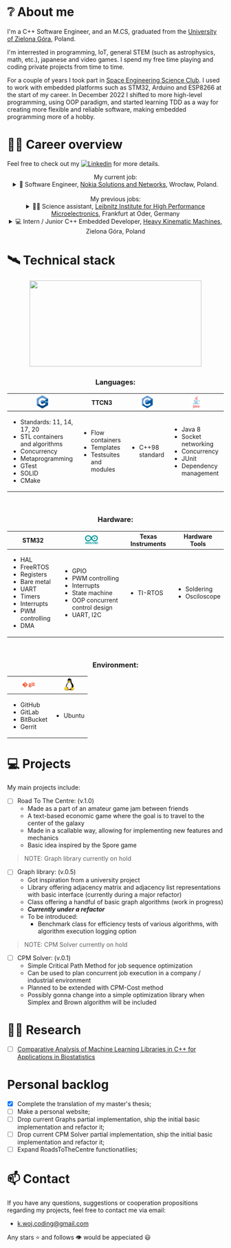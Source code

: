 # ❔ About me

I'm a C++ Software Engineer, and an M.CS, graduated from the [University of Zielona Góra](https://wiea.uz.zgora.pl/), Poland. 

I'm interrested in programming, IoT, general STEM (such as astrophysics, math, etc.), japanese and video games. I spend my free time playing and coding private projects from time to time. 

For a couple of years I took part in [Space Engineering Science Club](https://www.facebook.com/KNIKUZ). I used to work with embedded platforms such as STM32, Arduino and ESP8266 at the start of my career. In December 2022 I shifted to more high-level programming, using OOP paradigm, and started learning TDD as a way for creating more flexible and reliable software, making embedded programming more of a hobby.

# 👨‍💼 Career overview

Feel free to check out my [![Linkedin](https://img.shields.io/badge/-LinkedIn-blue?style=flat&logo=Linkedin&logoColor=white)](https://www.linkedin.com/in/kacper-wojciechowski-knik-uz/) for more details.

<div align="center">My current job:
<details>
<summary>
   📡  Software Engineer, <a href=https://nokiawroclaw.pl/>Nokia Solutions and Networks</a>, Wrocław, Poland.
</summary>
  <div align="center">
    <br>
    <p>Start date: 12-2022</p>
    <p>End date: </p>
  </div>
  <div align="left">
    <p>My responsibilities:</p>
    <samp>
      <ul align="left">
        <li><p>Developing new functionalities within the 5G RAN Control Plane layer;</p></li> 
        <li><p>Creating unit test regression using Google Test framework</p></li>
        <li><p>Creating for component level testing using TTCN3 language;</p></li>
        <li><p>Creating acceptance criteria in form of UML sequence diagrams for component level testing based on extensive specification of the system;</p></li>
        <li><p>Partaking in preparing technical specification for new features;</p></li>
        <li><p>Upholding code quality as a designated level reviewer in a 2-step C++ code review process.</p></li> 
      </ul>
    </samp>
  </div>
</details>
</div>

<br>
<div align="center">
My previous jobs:
<details>
  <summary>
    🧑‍🔬 Science assistant, <a href=https://www.ihp-microelectronics.com/>Leibnitz Institute for High Performance Microelectronics</a>, Frankfurt at Oder, Germany
  </summary>
  <br>
  <div align="center">
    <p>Start date: 10-2021</p>
    <p>End date: 2-2022 </p>
  <div align="left">
    My responsibilities:
    <ul>
      <li>Analysis of technical documentation of the TI-RTOS middleware and accompanying Hardware Abstraction Layer (HAL);</li>
      <li>Preparing technical know-how documents on using the middleware and HAL.</li>
    </ul>
  </div>
</details>

<details>
  <summary>
    💻 Intern / Junior C++ Embedded Developer, <a href=https://soloworkout.com/en/>Heavy Kinematic Machines</a>, Zielona Góra, Poland
  </summary>
  <br>
  <div align="center">
    <p>Start date: 7-2021</p>
    <p>End date: 8-2021</p>
  </div>
  <div align="left">
    My responsibilities:
    <ul>
      <li>Developing solutions for STM32 microcontrolers of L4xx and L0xx families;</li>
      <li>Manual testing of SOLO system functionalities</li>
    </ul>
  </div>
</details>
</div>

# 🛰️ Technical stack


<p align="center">
  <img width="400" height="200" src="https://github-readme-stats.vercel.app/api/top-langs/?username=KacperWojciechowski&size_weight=0.0005&count_weight=0.3&layout=compact&theme=vision-friendly-dark">
</p>


<div align="center">
   
### Languages:
   
| <img src="https://github.com/devicons/devicon/blob/master/icons/cplusplus/cplusplus-original.svg" title="C++"  alt="C++" width="30" height="30"/> | TTCN3 | <img src="https://github.com/devicons/devicon/blob/master/icons/c/c-original.svg" title="C"  alt="C" width="30" height="30"/> | <img src="https://github.com/devicons/devicon/blob/master/icons/java/java-original-wordmark.svg" title="Java" alt="Java" width="30" height="30">
|-----|-----|-----|-----|
| <div align="left"><ul><li>Standards: 11, 14, 17, 20</li><li>STL containers and algorithms</li><li>Concurrency</li><li>Metaprogramming</li><li>GTest</li><li>SOLID</li><li>CMake</li></ul></div> | <div align="left"><ul><li>Flow containers</li><li>Templates</li><li>Testsuites and modules</li></ul></div> | <div align="left"><ul><li>C++98 standard</li></ul></div> | <div align="left"><ul><li>Java 8</li><li>Socket networking</li><li>Concurrency</li><li>JUnit</li><li>Dependency management</li></ul></div> |
<br>

### Hardware:

| STM32 | <img src="https://github.com/devicons/devicon/blob/master/icons/arduino/arduino-original-wordmark.svg" title="Arduino" alt="Arduino" width="30" height="30"/> | Texas Instruments | Hardware Tools |
|-----|-----|-----|-----|
| <div align="left"><ul><li>HAL</li><li>FreeRTOS</li><li>Registers</li><li>Bare metal</li><li>UART</li><li>Timers</li><li>Interrupts</li><li>PWM controlling</li><li>DMA</li></ul></div>| <div align="left"><ul><li>GPIO</li><li>PWM controlling</li><li>Interrupts</li><li>State machine</li><li>OOP concurrent control design</li><li>UART, I2C</li></ul></div> | <div align="left"><ul><li>TI-RTOS</li></ul></div> | <div align="left"><ul><li>Soldering</li><li>Osciloscope</li></ul></div>
<br>

### Environment:

| <img src="https://github.com/devicons/devicon/blob/master/icons/git/git-plain-wordmark.svg" title="Git"  alt="Git" width="30" height="30"/> | <img src="https://github.com/devicons/devicon/blob/master/icons/linux/linux-original.svg" title="Linux"  alt="Linux" width="30" height="30"/> |
|-----|-----|
| <div align="left"><ul><li>GitHub</li><li>GitLab</li><li>BitBucket</li><li>Gerrit</li></ul></div> | <div align="left"><ul><li>Ubuntu</li></ul></div> |
</div>

# 💻 Projects

My main projects include:

- [ ] Road To The Centre: (v.1.0)
  - Made as a part of an amateur game jam between friends
  - A text-based economic game where the goal is to travel to the center of the galaxy
  - Made in a scallable way, allowing for implementing new features and mechanics
  - Basic idea inspired by the Spore game

> NOTE: Graph library currently on hold 
- [ ] Graph library: (v.0.5) 
  - Got inspiration from a university project
  - Library offering adjacency matrix and adjacency list representations with basic interface (currently during a major refactor)
  - Class offering a handful of basic graph algorithms (work in progress)
  - ***Currently under a refactor***
  - To be introduced:
    - Benchmark class for efficiency tests of various algorithms, with algorithm execution logging option

> NOTE: CPM Solver currently on hold
- [ ] CPM Solver: (v.0.1)
  - Simple Critical Path Method for job sequence optimization
  - Can be used to plan concurrent job execution in a company / industrial environment
  - Planned to be extended with CPM-Cost method
  - Possibly gonna change into a simple optimization library when Simplex and Brown algorithm will be included

# 🧑‍🔬 Research

- [ ] [Comparative Analysis of Machine Learning Libraries in C++ for Applications in Biostatistics](https://www.researchgate.net/publication/382162127_Comparative_Analysis_of_Machine_Learning_Libraries_in_C_for_Applications_in_Biostatistics)

# Personal backlog
- [x] Complete the translation of my master's thesis;
- [ ] Make a personal website;
- [ ] Drop current Graphs partial implementation, ship the initial basic implementation and refactor it;
- [ ] Drop current CPM Solver partial implementation, ship the initial basic implementation and refactor it;
- [ ] Expand RoadsToTheCentre functionatilies;

# 📫 Contact

If you have any questions, suggestions or cooperation propositions regarding my projects, feel free to contact me via email:
  - k.woj.coding@gmail.com

Any stars ⭐ and follows 👁️ would be appeciated 😃
